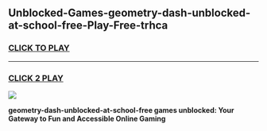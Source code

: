 
## Unblocked-Games-geometry-dash-unblocked-at-school-free-Play-Free-trhca
<h3>
<a href="https://premium76.site?title=geometry-dash-unblocked-at-school-free&ref=20M">CLICK TO PLAY</a></h3>
<hr>

<h3>
<a href="https://premium76.site?title=geometry-dash-unblocked-at-school-free&ref=20M">CLICK 2 PLAY</a>
  
</h3>

<a href="https://premium76.site?title=geometry-dash-unblocked-at-school-free&ref=19M"><img src="https://clearcache.store/games.png"></a>


**geometry-dash-unblocked-at-school-free games unblocked: Your Gateway to Fun and Accessible Online Gaming**
